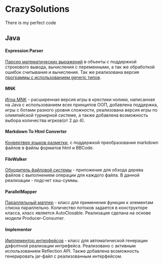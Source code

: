 # CrazySolutions
There is my perfect code

## Java

#### Expression Parser

[Парсер математических выражений](https://github.com/CrazyMeizy/CrazySolutions/tree/main/java/java-solutions-course-1/expression/exceptions) в объекты с поддержкой строкового
вывода, вычисления с переменными, а так же обработкой ошибок считывания и вычисления. Так же реализована версия [программы с использованием generic типов](https://github.com/CrazyMeizy/CrazySolutions/tree/main/java/java-solutions-course-1/expression/generic).

#### MNK

[Игра MNK](https://github.com/CrazyMeizy/CrazySolutions/tree/main/java/java-solutions-course-1/game) - расширенная версия игры в крестики нолики, написанная на Java с использованием всех
принципов ООП, добавлена поддержка, игры с ботами разного уровня сложности, реализована версия игры
по олимпийской турнирной системе, а также добавлена возможность выбора количества игрков(от 2 до 4).

#### Markdown To Html Converter

[Конвертвер языков разметки](https://github.com/CrazyMeizy/CrazySolutions/tree/main/java/java-solutions-course-1/md2html), с поддержкой преобразования markdown файлов в файлы форматов html и
BBCode.

#### FileWalker

[Обходитель файловой системы](https://github.com/CrazyMeizy/CrazySolutions/blob/main/java/java-solutions-course-2/solutions/java-solutions/info/kgeorgiy/ja/chuprov/walk) - приложение для обхода дерева файлов с выполнением операции для каждого файла. В данной реализации - подсчет хэш-суммы.

#### ParallelMapper

[Параллельный маппер](https://github.com/CrazyMeizy/CrazySolutions/blob/main/java/java-solutions-course-2/solutions/java-solutions/info/kgeorgiy/ja/chuprov/iterative/ParallelMapperImpl.java) - класс для применения функции к элементам списка параллельно. Количество потоков задается в конструкторе класса, класс является AutoClosable. Реализация сделана на основе модели Producer-Consumer.

#### Implementor

[Имплементор интерфейсов](https://github.com/CrazyMeizy/CrazySolutions/blob/main/java/java-solutions-course-2/solutions/java-solutions/info/kgeorgiy/ja/chuprov/implementor/Implementor.java) - класс для автоматической генерации дэфолтной реализации интрефейса. Реализовано с активным использованием Reflection API. Также добавлена возможность генерировать jar-файл с реализованным интерфейсом.
